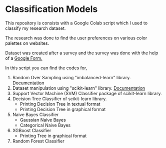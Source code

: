 # Classification Models

This repository is consists with a Google Colab script which I used to classify my research dataset.

The research was done to find the user preferences on various color palettes on websites.

Dataset was created after a survey and the survey was done with the help of a [Google Form.](https://forms.gle/ksohiW2fPNve7rD48) 

In this script you can find the codes for,

  1. Random Over Sampling using "imbalanced-learn" library. [Documentation](https://imbalanced-learn.org/)
  2. Dataset manipulation using "scikit-learn" library. [Documentation](https://scikit-learn.org/stable/)
  3. Support Vector Machine (SVM) Classifier package of scikit-learn library.
  4. Decision Tree Classifier of scikit-learn library.
      - Printing Decision Tree in textual format
      - Printing Decision Tree in graphical format
  5. Naive Bayes Classifier
      - Gaussian Naive Bayes
      - Categorical Naive Bayes
  6. XGBoost Classifier
      - Printing Tree in graphical format
  7. Random Forest Classifier
